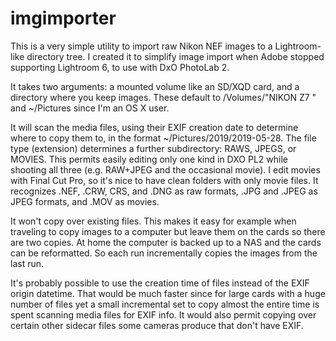 # imgimporter
This is a very simple utility to import raw Nikon NEF images to a Lightroom-like directory tree.  I created
it to simplify image import when Adobe stopped supporting Lightroom 6, to use with DxO PhotoLab 2.

It takes two arguments: a mounted volume like an SD/XQD card, and a directory where you keep images.  These
default to /Volumes/"NIKON Z7  " and ~/Pictures since I'm an OS X user.

It will scan the media files, using their EXIF creation date to determine where to copy them to, in the
format ~/Pictures/2019/2019-05-28.  The file type (extension) determines a further subdirectory: RAWS, JPEGS, or MOVIES.
This permits easily editing only one kind in DXO PL2 while shooting all three (e.g. RAW+JPEG and the occasional
movie).  I edit movies with Final Cut Pro, so it's nice to have clean folders with only movie files.  It recognizes
.NEF, .CRW, CRS, and .DNG as raw formats, .JPG and .JPEG as JPEG formats, and .MOV as movies.

It won't copy over existing files.  This makes it easy for example when traveling to copy images to a computer but
leave them on the cards so there are two copies.  At home the computer is backed up to a NAS and the cards can be
reformatted.  So each run incrementally copies the images from the last run.

It's probably possible to use the creation time of files instead of the EXIF origin datetime.  That would be much faster
since for large cards with a huge number of files yet a small incremental set to copy almost the entire time is spent
scanning media files for EXIF info.  It would also permit copying over certain other sidecar files some cameras produce
that don't have EXIF.
